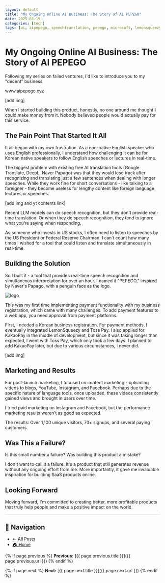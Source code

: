 ```yaml
---
layout: default
title: "My Ongoing Online AI Business: The Story of AI PEPEGO"
date: 2025-08-19
categories: [tech]
tags: [ai, aipepego, speechtranslation, pepego, microsoft, lemonsqueezy, tosspay, entrepreneurship]
---
```


# My Ongoing Online AI Business: The Story of AI PEPEGO

Following my series on failed ventures, I'd like to introduce you to my "decent" business.

www.aipepego.xyz

[add img]

When I started building this product, honestly, no one around me thought I could make money from it. Nobody believed people would actually pay for this service.

## The Pain Point That Started It All

It all began with my own frustration. As a non-native English speaker who uses English professionally, I understand how challenging it can be for Korean native speakers to follow English speeches or lectures in real-time.

The biggest problem with existing free AI translation tools (Google Translate, DeepL, Naver Papago) was that they would lose track after recognizing and translating just a few sentences when dealing with longer speeches. While they work fine for short conversations - like talking to a foreigner - they become useless for lengthy content like foreign language lectures or speeches.

[add img and yt contents link]

Recent LLM models can do speech recognition, but they don't provide real-time translation. Or when they do speech recognition, they tend to ignore what you're saying when responding.

As someone who invests in US stocks, I often need to listen to speeches by the US President or Federal Reserve Chairman. I can't count how many times I wished for a tool that could listen and translate simultaneously in real-time.

## Building the Solution

So I built it - a tool that provides real-time speech recognition and simultaneous interpretation for over an hour. I named it "PEPEGO," inspired by Naver's Papago, with a penguin face as the logo.

<img src="{{ site.baseurl }}/assets/images/2025/08/20250819.png" alt="logo" class="img-center">

This was my first time implementing payment functionality with my business registration, which came with many challenges. To add payment features to a web app, you need approval from payment platforms.

First, I needed a Korean business registration. For payment methods, I eventually integrated LemonSqueezy and Toss Pay. I also applied for KakaoPay in the middle of development, but since it was taking longer than expected, I went with Toss Pay, which only took a few days. I planned to add KakaoPay later, but due to various circumstances, I never did.

[add img]

## Marketing and Results

For post-launch marketing, I focused on content marketing - uploading videos to blogs, YouTube, Instagram, and Facebook. Perhaps due to the specific nature of language tools, once uploaded, these videos consistently gained views and brought in users over time.

I tried paid marketing on Instagram and Facebook, but the performance marketing results weren't as good as expected.

The results: Over 1,100 unique visitors, 70+ signups, and several paying customers.

## Was This a Failure?

Is this small number a failure? Was building this product a mistake?

I don't want to call it a failure. It's a product that still generates revenue without any ongoing effort from me. More importantly, it gave me invaluable inspiration for building SaaS products online.

## Looking Forward

Moving forward, I'm committed to creating better, more profitable products that truly help people and make a positive impact on the world.

---

## 📌 Navigation
- [← All Posts](/posts)
- [🏠 Home](/)
<!-- - [📧 Contact](/contact) -->

{% if page.previous %}
**Previous:** [{{ page.previous.title }}]({{ page.previous.url }})
{% endif %}

{% if page.next %}
**Next:** [{{ page.next.title }}]({{ page.next.url }})
{% endif %}
